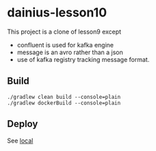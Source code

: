 # dainius-lesson10

This project is a clone of lesson9 except
- confluent is used for kafka engine  
- message is an avro rather than a json
- use of kafka registry tracking message format.

## Build

```
./gradlew clean build --console=plain
./gradlew dockerBuild --console=plain
```

## Deploy

See [local](local/README.md)
